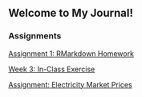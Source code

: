 ## Welcome to My Journal!

### Assignments

[Assignment 1: RMarkdown Homework](BDA-503-W1.html)

[Week 3: In-Class Exercise](Week3_In_Class_Exercise.html)

[Assignment: Electricity Market Prices](Week_3_Electricity_-Market_Analysis.html)


